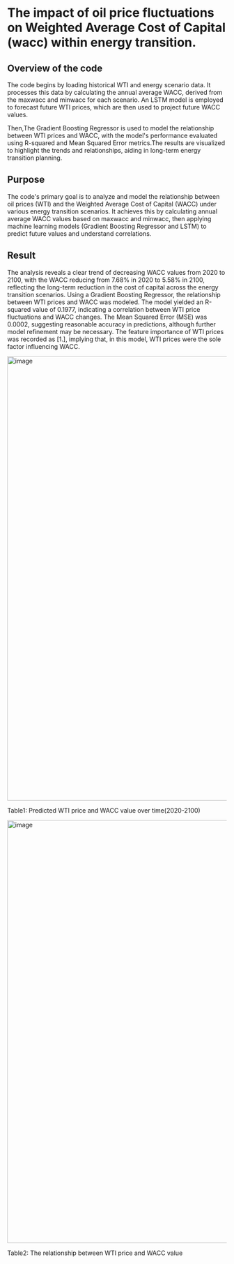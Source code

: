 # The impact of oil price fluctuations on Weighted Average Cost of Capital (wacc) within energy transition.

## Overview of the code
The code begins by loading historical WTI and energy scenario data. It processes this data by calculating the annual average WACC, derived from the maxwacc and minwacc for each scenario. An LSTM model is employed to forecast future WTI prices, which are then used to project future WACC values.

Then,The Gradient Boosting Regressor is used to model the relationship between WTI prices and WACC, with the model's performance evaluated using R-squared and Mean Squared Error metrics.The results are visualized to highlight the trends and relationships, aiding in long-term energy transition planning.

## Purpose
The code's primary goal is to analyze and model the relationship between oil prices (WTI) and the Weighted Average Cost of Capital (WACC) under various energy transition scenarios. It achieves this by calculating annual average WACC values based on maxwacc and minwacc, then applying machine learning models (Gradient Boosting Regressor and LSTM) to predict future values and understand correlations.

## Result
The analysis reveals a clear trend of decreasing WACC values from 2020 to 2100, with the WACC reducing from 7.68% in 2020 to 5.58% in 2100, reflecting the long-term reduction in the cost of capital across the energy transition scenarios. Using a Gradient Boosting Regressor, the relationship between WTI prices and WACC was modeled. The model yielded an R-squared value of 0.1977, indicating a correlation between WTI price fluctuations and WACC changes. The Mean Squared Error (MSE) was 0.0002, suggesting reasonable accuracy in predictions, although further model refinement may be necessary. The feature importance of WTI prices was recorded as [1.], implying that, in this model, WTI prices were the sole factor influencing WACC.


<img width="1019" alt="image" src="https://github.com/user-attachments/assets/ee1d2306-d22b-4bc4-af77-5d47e750d4bc">

Table1: Predicted WTI price and WACC value over time(2020-2100)

<img width="970" alt="image" src="https://github.com/user-attachments/assets/be0ff7d2-9758-4a4f-96ad-0cce44d20306">

Table2: The relationship between WTI price and WACC value

